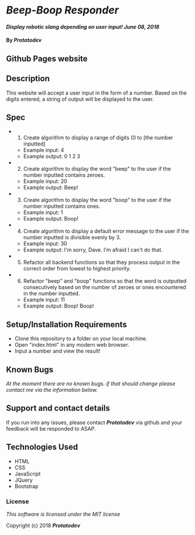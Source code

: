 # _Beep-Boop Responder_

#### _Display robotic slang depending on user input! June 08, 2018_

#### By _**Protatodev**_

## Github Pages website


## Description

This website will accept a user input in the form of a number. Based on the digits entered, a string of output will be displayed to the user.

## Spec
- 1. Create algorithm to display a range of digits (0 to [the number inputted]
  - Example input: 4
  - Example output: 0 1 2 3
- 2. Create algorithm to display the word "beep" to the user if the number inputted contains zeroes.
  - Example input: 20
  - Example output: Beep!
- 3. Create algorithm to display the word "boop" to the user if the number inputted contains ones.
  - Example input: 1
  - Example output: Boop!
- 4. Create algorithm to display a default error message to the user if the number inputted is divisible evenly by 3.
  - Example input: 30
  - Example output: I'm sorry, Dave. I'm afraid I can't do that.
- 5. Refactor all backend functions so that they process output in the correct order from lowest to highest priority.
- 6. Refactor "beep" and "boop" functions so that the word is outputted consecutively based on the number of zeroes or ones encountered in the number inputted.
  - Example input: 11
  - Example output: Boop! Boop!

## Setup/Installation Requirements

* Clone this repository to a folder on your local machine.
* Open "index.html" in any modern web browser.
* Input a number and view the result!

## Known Bugs

_At the moment there are no known bugs. if that should change please contact me via the information below._

## Support and contact details

If you run into any issues, please contact **_Protatodev_** via github and your feedback will be responded to ASAP.

## Technologies Used

* HTML
* CSS
* JavaScript
* JQuery
* Bootstrap

### License

*This software is licensed under the MIT license*

Copyright (c) 2018 **_Protatodev_**
